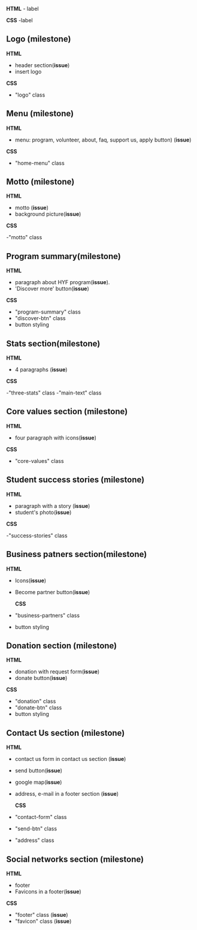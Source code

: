 **HTML** - label

**CSS** -label

## Logo (milestone)

**HTML**

- header section(**issue**)
- insert logo

**CSS**

- "logo" class

## Menu (milestone)

**HTML**

- menu: program, volunteer, about, faq, support us, apply button) (**issue**)

**CSS**

- "home-menu" class

## Motto (milestone)

**HTML**

- motto (**issue**)
- background picture(**issue**)

**CSS**

-"motto" class

## Program summary(milestone)

**HTML**

- paragraph about HYF program(**issue**).
- 'Discover more' button(**issue**)

**CSS**

- "program-summary" class
- "discover-btn" class
- button styling

## Stats section(milestone)

**HTML**

- 4 paragraphs (**issue**)

**CSS**

-"three-stats" class
-"main-text" class

## Core values section (milestone)

**HTML**

- four paragraph with icons(**issue**)

**CSS**

- "core-values" class

## Student success stories (milestone)

**HTML**

- paragraph with a story (**issue**)
- student's photo(**issue**)

**CSS**

-"success-stories" class

## Business patners section(milestone)

**HTML**

- Icons(**issue**)
- Become partner button(**issue**)

  **CSS**

- "business-partners" class

- button styling

## Donation section (milestone)

**HTML**

- donation with request form(**issue**)
- donate button(**issue**)

**CSS**

- "donation" class
- "donate-btn" class
- button styling

## Contact Us section (milestone)

**HTML**

- contact us form in contact us section (**issue**)
- send button(**issue**)
- google map(**issue**)
- address, e-mail in a footer section (**issue**)

  **CSS**

- "contact-form" class
- "send-btn" class
- "address" class

## Social networks section (milestone)

**HTML**

- footer
- Favicons in a footer(**issue**)

**CSS**

- "footer" class (**issue**)
- "favicon" class (**issue**)
